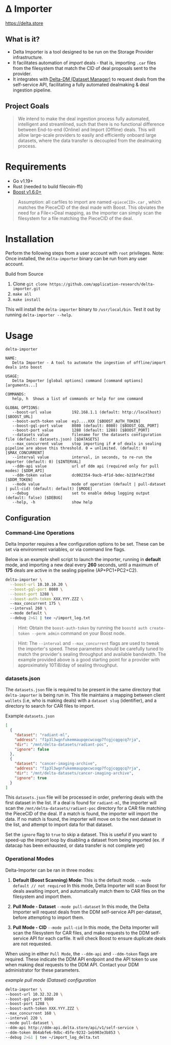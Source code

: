 # Δ Importer
https://delta.store

## What is it?
- Delta Importer is a tool designed to be run on the Storage Provider infrastructure. 
- It facilitates automation of *import* deals - that is, importing `.car` files from the filesystem that match the CID of deal proposals sent to the provider.
- It integrates with [Delta-DM (Dataset Manager)](https://github.com/application-research/delta-dm) to request deals from the self-service API, facilitating a fully automated dealmaking & deal ingestion pipeline.

## Project Goals
> We intend to make the deal ingestion process fully automated, intelligent and streamlined, such that there is no functional difference between End-to-end (Online) and Import (Offline) deals.
> This will allow large-scale providers to easily and efficiently onboard large datasets, where the data transfer is decoupled from the dealmaking process.

# Requirements
- Go v1.19+
- Rust (needed to build filecoin-ffi)
- [Boost v1.6.0+](https://github.com/filecoin-project/boost)

> Assumption: all carfiles to import are named `<pieceCID>.car` , which matches the PieceCID of the deal made with Boost.
> This obviates the need for a File<>Deal mapping, as the importer can simply scan the filesystem for a file matching the PieceCID of the deal.

# Installation

Perform the following steps from a user account with `root` privileges. Note: Once installed, the `delta-importer` binary can be run from any user account.

Build from Source
1. Clone `git clone https://github.com/application-research/delta-importer.git` 
2. `make all`
3. `make install`

This will install the `delta-importer` binary to `/usr/local/bin`. Test it out by running `delta-importer --help`.

# Usage

`delta-importer`

```
NAME:
   Delta Importer - A tool to automate the ingestion of offline/import deals into boost

USAGE:
   Delta Importer [global options] command [command options] [arguments...]

COMMANDS:
   help, h  Shows a list of commands or help for one command

GLOBAL OPTIONS:
   --boost-url value         192.168.1.1 (default: http://localhost) [$BOOST_URL]
   --boost-auth-token value  eyJ....XXX [$BOOST_AUTH_TOKEN]
   --boost-gql-port value    8080 (default: 8080) [$BOOST_GQL_PORT]
   --boost-port value        1288 (default: 1288) [$BOOST_PORT]
   --datasets value          filename for the datasets configuration file (default: datasets.json) [$DATASETS]
   --max_concurrent value    stop importing if # of deals in sealing pipeline are above this threshold. 0 = unlimited. (default: 0) [$MAX_CONCURRENT]
   --interval value          interval, in seconds, to re-run the importer (default: 0) [$INTERVAL]
   --ddm-api value           url of ddm api (required only for pull modes) [$DDM_API]
   --ddm-token value         dc002354-9acb-4f1d-bdec-b21bf4c2f36d [$DDM_TOKEN]
   --mode value              mode of operation (default | pull-dataset | pull-cid) (default: default) [$MODE]
   --debug                   set to enable debug logging output (default: false) [$DEBUG]
   --help, -h                show help
```


## Configuration

### Command-Line Operations
Delta Importer requires a few configuration options to be set. These can be set via environment variables, or via command line flags.

Below is an example shell script to launch the importer, running in **default** mode, and importing a new deal every **260** seconds, until a maximum of **175** deals are active in the sealing pipeline (AP+PC1+PC2+C2).

```bash
delta-importer \
  --boost-url 10.10.10.20 \
  --boost-gql-port 8080 \
  --boost-port 1288 \
  --boost-auth-token XXX.YYY.ZZZ \ 
  --max_concurrent 175 \ 
  --interval 260 \ 
  --mode default \ 
  --debug 2>&1 | tee ~/import_log.txt 
```

> Hint: Obtain the `boost-auth-token` by running the `boostd auth create-token --perm admin` command on your Boost node.

> Hint: The `--interval` and `--max_concurrent` flags are used to tweak the importer's speed. These parameters should be carefully tuned to match the provider's sealing throughput and available bandwidth. The example provided above is a good starting point for a provider with approximately 10TiB/day of sealing throughput.

### datasets.json
The `datasets.json` file is required to be present in the same directory that `delta-importer` is being run in. This file maintains a mapping between client `wallets` (i.e, who is making deals) with a `dataset slug` (identifier), and a directory to search for CAR files to import.

Example `datasets.json`
```json
[
  {
    "dataset": "radiant-ml",
    "address": "f1p3l3wgnfukemmaupqecwcoqp7fcgjcqgqcq7rja",
    "dir": "/mnt/delta-datasets/radiant-poc",
    "ignore": false
  },
  {
    "dataset": "cancer-imaging-archive",
    "address": "f1p3l3wgnfukemmaupqecwcoqp7fcgjcqgqcq7rja",
    "dir": "/mnt/delta-datasets/cancer-imaging-archive",
    "ignore": true
  }
]
```

This `datasets.json` file will be processed in order, preferring deals with the first dataset in the list. If a deal is found for `radiant-ml`, the importer will scan the `/mnt/delta-datasets/radiant-poc` directory for a CAR file matching the PieceCID of the deal. If a match is found, the importer will import the data. If no match is found, the importer will move on to the next dataset in the list, and attempt to import data for that dataset.

Set the `ignore` flag to `true` to skip a dataset. This is useful if you want to speed-up the import loop by disabling a dataset from being imported (ex. if datacap has been exhausted, or data transfer is not complete yet)

### Operational Modes
Delta-Importer can be ran in three modes:

1. **Default (Boost Scanning) Mode**: This is the default mode. 
`--mode default // not required`
In this mode, Delta Importer will scan Boost for deals awaiting import, and automatically match them to CAR files on the filesystem and import them.

2. **Pull Mode - Dataset**
`--mode pull-dataset`
In this mode, the Delta Importer will request deals from the DDM self-service API per-dataset, before attempting to import them. 

3. **Pull Mode - CID**
`--mode pull-cid`
In this mode, the Delta Importer will scan the filesystem for CAR files, and make requests to the DDM self-service API for each carfile.
It will check Boost to ensure duplicate deals are not requested.

When using in either `Pull Mode`, the `--ddm-api` and `--ddm-token` flags are required. These indicate the DDM API endpoint and the API token to use when making deal requests to the DDM API. Contact your DDM administrator for these parameters.

*example pull mode (Dataset) configuration*
```bash
delta-importer \
--boost-url 10.32.32.20 \
--boost-gql-port 8080
--boost-port 1288 \
--boost-auth-token XXX.YYY.ZZZ \ 
--max_concurrent 160 \
--interval 220 \
--mode pull-dataset \
--ddm-api http://ddm-api.delta.store/api/v1/self-service \
--ddm-token 864abfe6-9dbc-45fe-9232-1eb903e3b853 \
--debug 2>&1 | tee ~/import_log_delta.txt
```